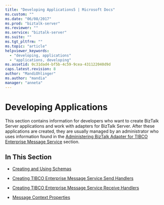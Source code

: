 ```yaml
---
title: "Developing Applications5 | Microsoft Docs"
ms.custom: ""
ms.date: "06/08/2017"
ms.prod: "biztalk-server"
ms.reviewer: ""
ms.service: "biztalk-server"
ms.suite: ""
ms.tgt_pltfrm: ""
ms.topic: "article"
helpviewer_keywords: 
  - "developing, applications"
  - "applications, developing"
ms.assetid: 0c31dad4-bf5b-4c59-9cea-431122040d9d
caps.latest.revision: 8
author: "MandiOhlinger"
ms.author: "mandia"
manager: "anneta"
---
```

# Developing Applications
This section contains information for developers who want to create BizTalk Server applications and work with adapters for BizTalk Server. After these applications are created, they are usually managed by an administrator who uses information found in the [Administering BizTalk Adapter for TIBCO Enterprise Message Service](../core/administering-biztalk-adapter-for-tibco-enterprise-message-service.md) section.  
  
## In This Section  
  
-   [Creating and Using Schemas](../core/creating-and-using-schemas.md)  
  
-   [Creating  TIBCO Enterprise Message Service Send Handlers](../core/creating-tibco-enterprise-message-service-send-handlers.md)  
  
-   [Creating TIBCO Enterprise Message Service Receive Handlers](../core/creating-tibco-enterprise-message-service-receive-handlers.md)  
  
-   [Message Context Properties](../core/message-context-properties2.md)